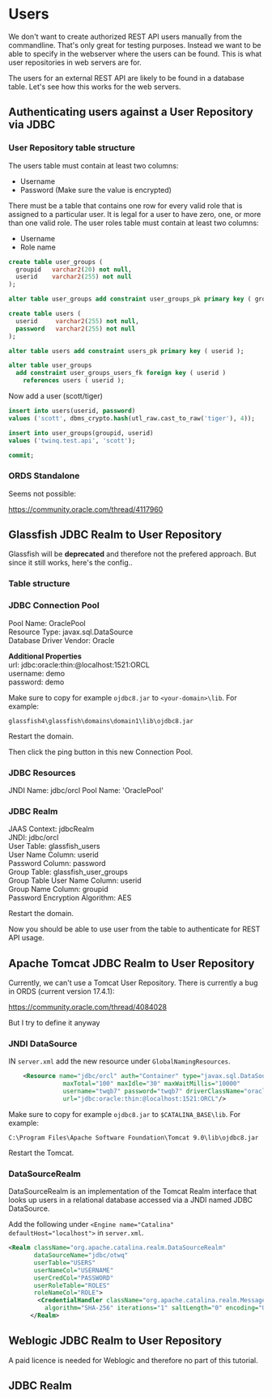 # Users
We don't want to create authorized REST API users manually from the commandline. That's only great for testing purposes.
Instead we want to be able to specify in the webserver where the users can be found. This is what user repositories in web servers are for.

The users for an external REST API are likely to be found in a database table. Let's see how this works for the web servers.

## Authenticating users against a User Repository via JDBC

### User Repository table structure

The users table must contain at least two columns:
- Username
- Password (Make sure the value is encrypted)

There must be a table that contains one row for every valid role that is assigned to a particular user. It is legal for a user to have zero, one, or more than one valid role. The user roles table must contain at least two columns:
- Username
- Role name

```sql
create table user_groups (
  groupid   varchar2(20) not null,
  userid    varchar2(255) not null
);

alter table user_groups add constraint user_groups_pk primary key ( groupid );

create table users (
  userid     varchar2(255) not null,
  password   varchar2(255) not null
);

alter table users add constraint users_pk primary key ( userid );

alter table user_groups
  add constraint user_groups_users_fk foreign key ( userid )
    references users ( userid );
```

Now add a user (scott/tiger)

```sql
insert into users(userid, password) 
values ('scott', dbms_crypto.hash(utl_raw.cast_to_raw('tiger'), 4));

insert into user_groups(groupid, userid) 
values ('twinq.test.api', 'scott');

commit;
```

### ORDS Standalone
Seems not possible:

https://community.oracle.com/thread/4117960

## Glassfish JDBC Realm to User Repository
Glassfish will be **deprecated** and therefore not the prefered approach. But since it still works, here's the config..

### Table structure

### JDBC Connection Pool
Pool Name: OraclePool  
Resource Type: javax.sql.DataSource  
Database Driver Vendor: Oracle  

**Additional Properties**  
url: jdbc:oracle:thin:@localhost:1521:ORCL  
username: demo  
password: demo  

Make sure to copy for example `ojdbc8.jar` to `<your-domain>\lib`. For example:

`glassfish4\glassfish\domains\domain1\lib\ojdbc8.jar`

Restart the domain.

Then click the ping button in this new Connection Pool.

### JDBC Resources
JNDI Name: jdbc/orcl
Pool Name: 'OraclePool'

### JDBC Realm
JAAS Context: jdbcRealm  
JNDI: jdbc/orcl  
User Table: glassfish_users  
User Name Column: userid  
Password Column: password  
Group Table: glassfish_user_groups  
Group Table User Name Column: userid  
Group Name Column: groupid  
Password Encryption Algorithm: AES  

Restart the domain.

Now you should be able to use user from the table to authenticate for REST API usage.

## Apache Tomcat JDBC Realm to User Repository
Currently, we can't use a Tomcat User Repository. There is currently a bug in ORDS (current version 17.4.1):

https://community.oracle.com/thread/4084028

But I try to define it anyway

### JNDI DataSource
IN `server.xml` add the new resource under `GlobalNamingResources`.

```xml
    <Resource name="jdbc/orcl" auth="Container" type="javax.sql.DataSource"
               maxTotal="100" maxIdle="30" maxWaitMillis="10000"
               username="twqb7" password="twqb7" driverClassName="oracle.jdbc.driver.OracleDriver"
               url="jdbc:oracle:thin:@localhost:1521:ORCL"/>
```


Make sure to copy for example `ojdbc8.jar` to `$CATALINA_BASE\lib`. For example:

`C:\Program Files\Apache Software Foundation\Tomcat 9.0\lib\ojdbc8.jar`

Restart the Tomcat.

### DataSourceRealm
DataSourceRealm is an implementation of the Tomcat Realm interface that looks up users in a relational database accessed via a JNDI named JDBC DataSource.

Add the following under `<Engine name="Catalina" defaultHost="localhost">` in `server.xml`.

```xml
<Realm className="org.apache.catalina.realm.DataSourceRealm"
       dataSourceName="jdbc/otwq"
       userTable="USERS"
       userNameCol="USERNAME"
       userCredCol="PASSWORD"
       userRoleTable="ROLES"
       roleNameCol="ROLE">
        <CredentialHandler className="org.apache.catalina.realm.MessageDigestCredentialHandler" 
          algorithm="SHA-256" iterations="1" saltLength="0" encoding="UTF-8" />
      </Realm>
```
## Weblogic JDBC Realm to User Repository
A paid licence is needed for Weblogic and therefore no part of this tutorial.

## JDBC Realm
